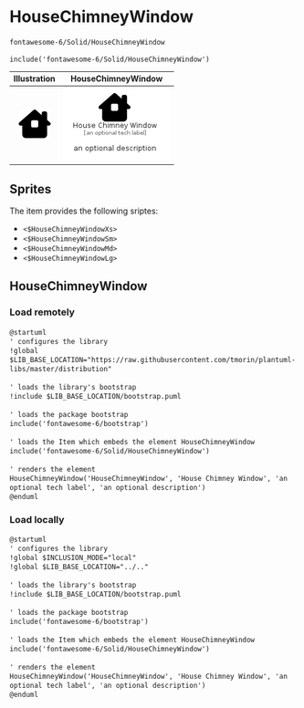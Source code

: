 # HouseChimneyWindow


```text
fontawesome-6/Solid/HouseChimneyWindow
```

```text
include('fontawesome-6/Solid/HouseChimneyWindow')
```



| Illustration | HouseChimneyWindow |
| :---: | :---: |
| ![illustration for Illustration](../../fontawesome-6/Solid/HouseChimneyWindow.png) | ![illustration for HouseChimneyWindow](../../fontawesome-6/Solid/HouseChimneyWindow.Local.png) |



## Sprites
The item provides the following sriptes:

- `<$HouseChimneyWindowXs>`
- `<$HouseChimneyWindowSm>`
- `<$HouseChimneyWindowMd>`
- `<$HouseChimneyWindowLg>`





## HouseChimneyWindow

### Load remotely
```plantuml
@startuml
' configures the library
!global $LIB_BASE_LOCATION="https://raw.githubusercontent.com/tmorin/plantuml-libs/master/distribution"

' loads the library's bootstrap
!include $LIB_BASE_LOCATION/bootstrap.puml

' loads the package bootstrap
include('fontawesome-6/bootstrap')

' loads the Item which embeds the element HouseChimneyWindow
include('fontawesome-6/Solid/HouseChimneyWindow')

' renders the element
HouseChimneyWindow('HouseChimneyWindow', 'House Chimney Window', 'an optional tech label', 'an optional description')
@enduml
```

### Load locally
```plantuml
@startuml
' configures the library
!global $INCLUSION_MODE="local"
!global $LIB_BASE_LOCATION="../.."

' loads the library's bootstrap
!include $LIB_BASE_LOCATION/bootstrap.puml

' loads the package bootstrap
include('fontawesome-6/bootstrap')

' loads the Item which embeds the element HouseChimneyWindow
include('fontawesome-6/Solid/HouseChimneyWindow')

' renders the element
HouseChimneyWindow('HouseChimneyWindow', 'House Chimney Window', 'an optional tech label', 'an optional description')
@enduml
```

